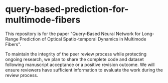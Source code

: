 # query-based-prediction-for-multimode-fibers

This repository is for the paper "Query-Based Neural Network for Long-Range Prediction of Optical Spatio-temporal Dynamics in Multimode Fibers".

To maintain the integrity of the peer review process while protecting ongoing research, we plan to share the complete code and dataset following manuscript acceptance or a positive revision outcome. We will ensure reviewers have sufficient information to evaluate the work during the review process.
